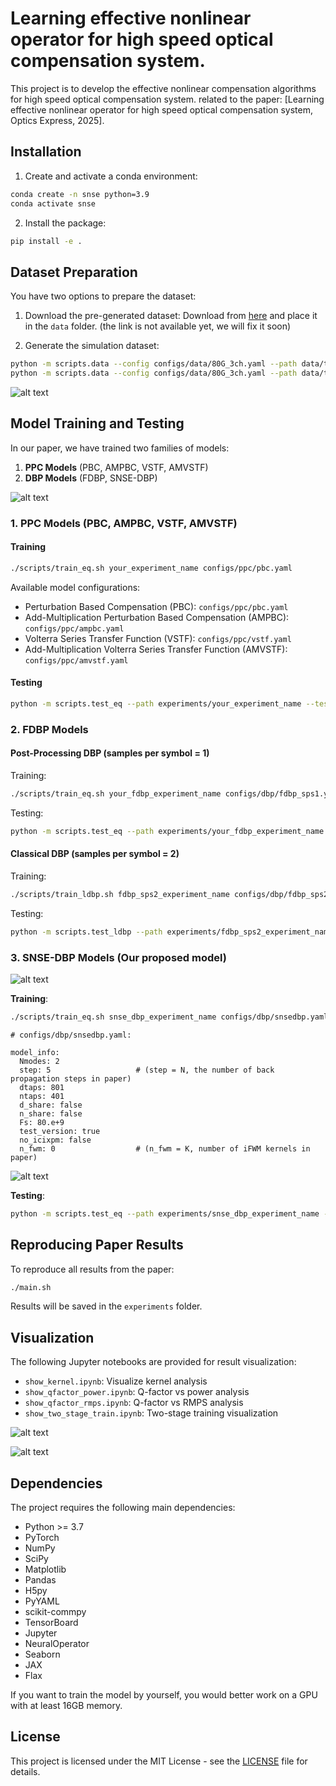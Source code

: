 # Learning effective nonlinear operator for high speed optical compensation system.
This project is to develop the effective nonlinear compensation algorithms for high speed optical compensation system. related to the paper: [Learning effective nonlinear operator for high speed optical compensation system, Optics Express, 2025].

## Installation

1. Create and activate a conda environment:
```bash
conda create -n snse python=3.9 
conda activate snse
```

2. Install the package:
```bash
pip install -e .
```

## Dataset Preparation

You have two options to prepare the dataset:

1. Download the pre-generated dataset:
Download from [here](https://drive.google.com/) and place it in the `data` folder. (the link is not available yet, we will fix it soon)

1. Generate the simulation dataset:
```bash
python -m scripts.data --config configs/data/80G_3ch.yaml --path data/train.h5
python -m scripts.data --config configs/data/80G_3ch.yaml --path data/test.h5
```

![alt text](fig/image/fig8.png)

## Model Training and Testing

In our paper, we have trained two families of models:

1. **PPC Models** (PBC, AMPBC, VSTF, AMVSTF)
2. **DBP Models** (FDBP, SNSE-DBP)

![alt text](fig/image/snse_map.png)

### 1. PPC Models (PBC, AMPBC, VSTF, AMVSTF)

#### Training
```bash
./scripts/train_eq.sh your_experiment_name configs/ppc/pbc.yaml
```

Available model configurations:
- Perturbation Based Compensation (PBC): `configs/ppc/pbc.yaml`
- Add-Multiplication Perturbation Based Compensation (AMPBC): `configs/ppc/ampbc.yaml`
- Volterra Series Transfer Function (VSTF): `configs/ppc/vstf.yaml`
- Add-Multiplication Volterra Series Transfer Function (AMVSTF): `configs/ppc/amvstf.yaml`

#### Testing
```bash
python -m scripts.test_eq --path experiments/your_experiment_name --test_config configs/test_eq.yaml
```

### 2. FDBP Models

#### Post-Processing DBP (samples per symbol = 1)

Training:
```bash
./scripts/train_eq.sh your_fdbp_experiment_name configs/dbp/fdbp_sps1.yaml
```

Testing:
```bash
python -m scripts.test_eq --path experiments/your_fdbp_experiment_name --test_config configs/dsp/test_eq.yaml
```

#### Classical DBP (samples per symbol = 2)
Training:
```bash
./scripts/train_ldbp.sh fdbp_sps2_experiment_name configs/dbp/fdbp_sps2.yaml
```

Testing:
```bash
python -m scripts.test_ldbp --path experiments/fdbp_sps2_experiment_name --test_config configs/dsp/test_ldbp.yaml
```

### 3. SNSE-DBP Models (Our proposed model)



![alt text](fig/image/fig7_1.png)

**Training**:
```bash
./scripts/train_eq.sh snse_dbp_experiment_name configs/dbp/snsedbp.yaml
```
```
# configs/dbp/snsedbp.yaml:

model_info:
  Nmodes: 2
  step: 5                   # (step = N, the number of back propagation steps in paper)
  dtaps: 801
  ntaps: 401
  d_share: false
  n_share: false
  Fs: 80.e+9
  test_version: true
  no_icixpm: false
  n_fwm: 0                  # (n_fwm = K, number of iFWM kernels in paper)
```
![alt text](fig/image/fig6.png)

**Testing**:
```bash
python -m scripts.test_eq --path experiments/snse_dbp_experiment_name --test_config configs/test_eq.yaml
```

## Reproducing Paper Results

To reproduce all results from the paper:
```bash
./main.sh
```

Results will be saved in the `experiments` folder.

## Visualization

The following Jupyter notebooks are provided for result visualization:
- `show_kernel.ipynb`: Visualize kernel analysis
- `show_qfactor_power.ipynb`: Q-factor vs power analysis
- `show_qfactor_rmps.ipynb`: Q-factor vs RMPS analysis
- `show_two_stage_train.ipynb`: Two-stage training visualization

![alt text](fig/image/fig10.png)

![alt text](fig/image/fig11.png)

## Dependencies

The project requires the following main dependencies:
- Python >= 3.7
- PyTorch
- NumPy
- SciPy
- Matplotlib
- Pandas
- H5py
- PyYAML
- scikit-commpy
- TensorBoard
- Jupyter
- NeuralOperator
- Seaborn
- JAX
- Flax

If you want to train the model by yourself, you would better work on a GPU with at least 16GB memory.
## License

This project is licensed under the MIT License - see the [LICENSE](LICENSE) file for details.

<!-- ## Citation

If you use this code in your research, please cite our paper:

```bibtex
@article{snse2025,
  title={Learning effective nonlinear operator for high speed optical compensation system},
  author={[Author Names]},
  journal={Optics Express},
  year={2025},
  volume={},
  number={},
  pages={},
  publisher={Optical Society of America}
}
```

For any questions or issues, please open an issue in this repository.
 --> 



